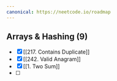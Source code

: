 ```yaml
---
canonical: https://neetcode.io/roadmap
---
```

## Arrays & Hashing (9)
- [x] [[217. Contains Duplicate]]
- [x] [[242. Valid Anagram]]
- [x] [[1. Two Sum]]
- [ ] 
